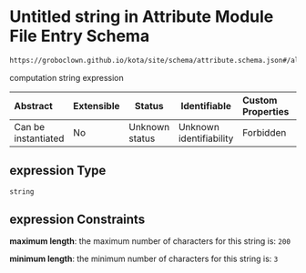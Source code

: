 # Untitled string in Attribute Module File Entry Schema

```txt
https://groboclown.github.io/kota/site/schema/attribute.schema.json#/allOf/1/oneOf/8/properties/expression
```

computation string expression


| Abstract            | Extensible | Status         | Identifiable            | Custom Properties | Additional Properties | Access Restrictions | Defined In                                                                                       |
| :------------------ | ---------- | -------------- | ----------------------- | :---------------- | --------------------- | ------------------- | ------------------------------------------------------------------------------------------------ |
| Can be instantiated | No         | Unknown status | Unknown identifiability | Forbidden         | Allowed               | none                | [attribute.schema.json\*](../../../../docs/bin/out/attribute.schema.json "open original schema") |

## expression Type

`string`

## expression Constraints

**maximum length**: the maximum number of characters for this string is: `200`

**minimum length**: the minimum number of characters for this string is: `3`
